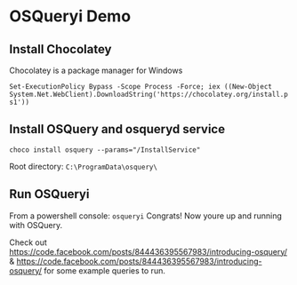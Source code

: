 # OSQueryi Demo

## Install Chocolatey
Chocolatey is a package manager for Windows

`Set-ExecutionPolicy Bypass -Scope Process -Force; iex ((New-Object System.Net.WebClient).DownloadString('https://chocolatey.org/install.ps1'))`


## Install OSQuery and osqueryd service
`choco install osquery --params="/InstallService"`

Root directory: `C:\ProgramData\osquery\`

## Run OSQueryi
From a powershell console: `osqueryi`
Congrats! Now youre up and running with OSQuery.

Check out https://code.facebook.com/posts/844436395567983/introducing-osquery/ & https://code.facebook.com/posts/844436395567983/introducing-osquery/ for some example queries to run.
